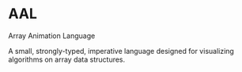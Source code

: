 # AAL
Array Animation Language

A small, strongly-typed, imperative language designed for visualizing algorithms on array data structures.
